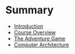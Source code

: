 # Summary

* [Introduction](README.md)
* [Course Overview](course-overview.md)
* [The Adventure Game](the-adventure-game.md)
* [Computer Architecture](computer-and-programming-languages.md)

